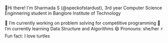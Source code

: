 👋Hi there! I'm Sharmada S (@speckofstardust), 3rd year Computer Science Enginnering student in Banglore Institute of Technology

🔭 I’m currently working on problem solving for competitive programming
🌱 I’m currently learning Data Structure and Algorithms
😄 Pronouns: she/her
⚡ Fun fact: I love turtles
<!--
**speckofstardust/speckofstardust** is a ✨ _special_ ✨ repository because its `README.md` (this file) appears on your GitHub profile.

Here are some ideas to get you started:

- 
- 
- 👯 I’m looking to collaborate on ...
- 🤔 I’m looking for help with ...
- 💬 Ask me about ...
- 📫 How to reach me: ...
-  ...
- 
-->
